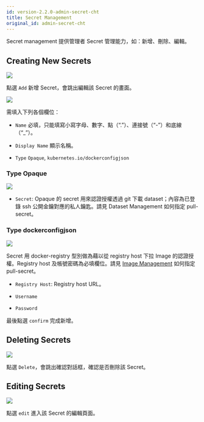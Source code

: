 ```yaml
---
id: version-2.2.0-admin-secret-cht
title: Secret Management
original_id: admin-secret-cht
---
```


Secret management 提供管理者 Secret 管理能力，如：新增、刪除、編輯。

## Creating New Secrets

![](assets/secret_add.png)

點選 `Add` 新增 Secret，會跳出編輯該 Secret 的畫面。

![](assets/secret_empty.png)

需填入下列各個欄位：

+ `Name` 必填，只能填寫小寫字母、數字、點（“.”）、連接號（“-”）和底線（“_”）。

+ `Display Name` 顯示名稱。

+ `Type` `Opaque`, `kubernetes.io/dockerconfigjson`

### Type Opaque

![](assets/secret_opaque_key.png)

+ `Secret`: Opaque 的 secret 用來認證授權透過 git 下載 dataset；內容為已登錄 ssh 公開金鑰對應的私人鑰匙。請見 Dataset Management 如何指定 pull-secret。

### Type dockerconfigjson

![](assets/secret_dockerconfigjson.png)

Secret 用 docker-registry 型別做為藉以從 registry host 下拉 Image 的認證授權。Registry host 及帳號密碼為必填欄位。請見 [Image Management](admin-image-cht) 如何指定 pull-secret。

+ `Registry Host`: Registry host URL。

+ `Username`

+ `Password`

最後點選 `confirm` 完成新增。

## Deleting Secrets

![](assets/secret_delete.png)

點選 `Delete`，會跳出確認對話框，確認是否刪除該 Secret。

## Editing Secrets

![](assets/secret_edit.png)

點選 `edit` 進入該 Secret 的編輯頁面。
